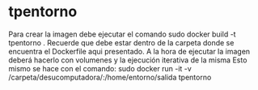 # tpentorno
Para crear la imagen debe ejecutar el comando
sudo docker build -t tpentorno .
Recuerde que debe estar dentro de la carpeta donde se encuentra el Dockerfile aqui presentado.
A la hora de ejecutar la imagen deberá hacerlo con volumenes y la ejecución iterativa de la misma
Esto mismo se hace con el comando:
sudo docker run -it -v /carpeta/desucomputadora/:/home/entorno/salida tpentorno

